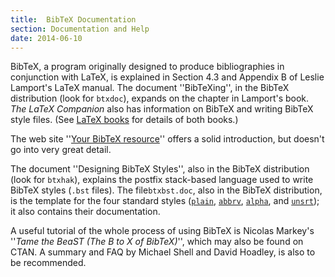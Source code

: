 ```yaml
---
title:  BibTeX Documentation
section: Documentation and Help
date: 2014-06-10
---
```


BibTeX, a program originally designed to produce bibliographies in
conjunction with LaTeX, is explained in Section&nbsp;4.3 and Appendix&nbsp;B
of Leslie Lamport's LaTeX manual.
The document ''BibTeXing'', in the BibTeX distribution (look for
`btxdoc`),
expands on the chapter in Lamport's book.  _The LaTeX Companion_
also has information on BibTeX and writing BibTeX style files.
(See [LaTeX books](FAQ-latex-books.md) for details of both
books.)

The web site ''[Your BibTeX resource](http://www.bibtex.org)''
offers a solid introduction, but doesn't go into very great detail.

The document ''Designing BibTeX Styles'', also in the BibTeX
distribution (look for
`btxhak`), explains the postfix stack-based language used to
write BibTeX styles (`.bst` files). The file`btxbst.doc`,
also in the BibTeX distribution,
is the template for the four standard styles ([`plain`](https://ctan.org/pkg/plain),
[`abbrv`](https://ctan.org/pkg/abbrv), [`alpha`](https://ctan.org/pkg/alpha), and [`unsrt`](https://ctan.org/pkg/unsrt)); it also
contains their documentation.

A useful tutorial of the whole process of using BibTeX is Nicolas
Markey's ''_Tame the BeaST (The B to X of BibTeX)_'', which
may also be found on CTAN.  A summary and FAQ by Michael
Shell and David Hoadley, is also to be recommended.

